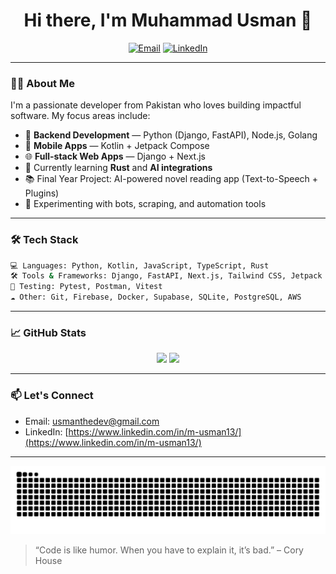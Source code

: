 <h1 align="center">Hi there, I'm Muhammad Usman 👋</h1>

<p align="center">
  <a href="mailto:usmanthedev@gmail.com"><img src="https://img.shields.io/badge/Email-D14836?style=flat&logo=gmail&logoColor=white" alt="Email"></a>
  <a href="https://www.linkedin.com/in/m-usman13/"><img src="https://img.shields.io/badge/LinkedIn-blue?style=flat&logo=linkedin&logoColor=white" alt="LinkedIn"></a>
</p>

---

### 👨‍💻 About Me

I'm a passionate developer from Pakistan who loves building impactful software. My focus areas include:

- 🧠 **Backend Development** — Python (Django, FastAPI), Node.js, Golang
- 📱 **Mobile Apps** — Kotlin + Jetpack Compose
- 🌐 **Full-stack Web Apps** — Django + Next.js
- 🎯 Currently learning **Rust** and **AI integrations**
- 📚 Final Year Project: AI-powered novel reading app (Text-to-Speech + Plugins)
- 🤖 Experimenting with bots, scraping, and automation tools

---

### 🛠 Tech Stack

```bash
💻 Languages: Python, Kotlin, JavaScript, TypeScript, Rust
🛠 Tools & Frameworks: Django, FastAPI, Next.js, Tailwind CSS, Jetpack Compose
🧪 Testing: Pytest, Postman, Vitest
☁️ Other: Git, Firebase, Docker, Supabase, SQLite, PostgreSQL, AWS

```

---

### 📈 GitHub Stats

<p align="center">
  <img src="https://github-readme-stats.vercel.app/api?username=muhammad-usman13&show_icons=true&theme=github_dark" width="48%" />
  <img src="https://github-readme-streak-stats.herokuapp.com/?user=muhammad-usman13&theme=github-dark-blue" width="48%" />
</p>

---

### 📫 Let's Connect

- Email: [usmanthedev@gmail.com](mailto:usmanthedev@gmail.com)
- LinkedIn: [https://www.linkedin.com/in/m-usman13/](https://www.linkedin.com/in/m-usman13/)

---
<div align="center">
  <img src="https://github.com/muhammad-usman13/muhammad-usman13/blob/main/github-user-contribution.svg" alt="Snake animation" />
</div>

> “Code is like humor. When you have to explain it, it’s bad.” – Cory House
